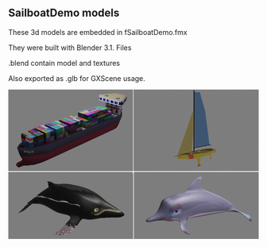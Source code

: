 ## SailboatDemo models

These 3d models are embedded in fSailboatDemo.fmx

They were built with Blender 3.1. Files 

.blend contain model and textures

Also exported as .glb for GXScene usage.

![models](modelsSailboatDemo.png)




